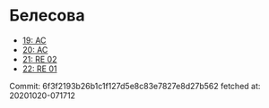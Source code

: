 # Белесова
- [19: AC](19.md)
- [20: AC](20.md)
- [21: RE 02](21.md)
- [22: RE 01](22.md)

Commit: 6f3f2193b26b1c1f127d5e8c83e7827e8d27b562
 fetched at: 20201020-071712
